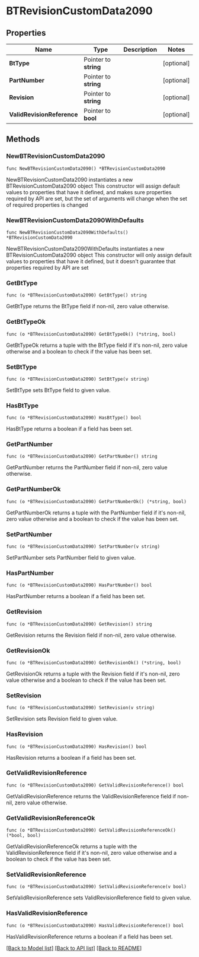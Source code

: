 # BTRevisionCustomData2090

## Properties

Name | Type | Description | Notes
------------ | ------------- | ------------- | -------------
**BtType** | Pointer to **string** |  | [optional] 
**PartNumber** | Pointer to **string** |  | [optional] 
**Revision** | Pointer to **string** |  | [optional] 
**ValidRevisionReference** | Pointer to **bool** |  | [optional] 

## Methods

### NewBTRevisionCustomData2090

`func NewBTRevisionCustomData2090() *BTRevisionCustomData2090`

NewBTRevisionCustomData2090 instantiates a new BTRevisionCustomData2090 object
This constructor will assign default values to properties that have it defined,
and makes sure properties required by API are set, but the set of arguments
will change when the set of required properties is changed

### NewBTRevisionCustomData2090WithDefaults

`func NewBTRevisionCustomData2090WithDefaults() *BTRevisionCustomData2090`

NewBTRevisionCustomData2090WithDefaults instantiates a new BTRevisionCustomData2090 object
This constructor will only assign default values to properties that have it defined,
but it doesn't guarantee that properties required by API are set

### GetBtType

`func (o *BTRevisionCustomData2090) GetBtType() string`

GetBtType returns the BtType field if non-nil, zero value otherwise.

### GetBtTypeOk

`func (o *BTRevisionCustomData2090) GetBtTypeOk() (*string, bool)`

GetBtTypeOk returns a tuple with the BtType field if it's non-nil, zero value otherwise
and a boolean to check if the value has been set.

### SetBtType

`func (o *BTRevisionCustomData2090) SetBtType(v string)`

SetBtType sets BtType field to given value.

### HasBtType

`func (o *BTRevisionCustomData2090) HasBtType() bool`

HasBtType returns a boolean if a field has been set.

### GetPartNumber

`func (o *BTRevisionCustomData2090) GetPartNumber() string`

GetPartNumber returns the PartNumber field if non-nil, zero value otherwise.

### GetPartNumberOk

`func (o *BTRevisionCustomData2090) GetPartNumberOk() (*string, bool)`

GetPartNumberOk returns a tuple with the PartNumber field if it's non-nil, zero value otherwise
and a boolean to check if the value has been set.

### SetPartNumber

`func (o *BTRevisionCustomData2090) SetPartNumber(v string)`

SetPartNumber sets PartNumber field to given value.

### HasPartNumber

`func (o *BTRevisionCustomData2090) HasPartNumber() bool`

HasPartNumber returns a boolean if a field has been set.

### GetRevision

`func (o *BTRevisionCustomData2090) GetRevision() string`

GetRevision returns the Revision field if non-nil, zero value otherwise.

### GetRevisionOk

`func (o *BTRevisionCustomData2090) GetRevisionOk() (*string, bool)`

GetRevisionOk returns a tuple with the Revision field if it's non-nil, zero value otherwise
and a boolean to check if the value has been set.

### SetRevision

`func (o *BTRevisionCustomData2090) SetRevision(v string)`

SetRevision sets Revision field to given value.

### HasRevision

`func (o *BTRevisionCustomData2090) HasRevision() bool`

HasRevision returns a boolean if a field has been set.

### GetValidRevisionReference

`func (o *BTRevisionCustomData2090) GetValidRevisionReference() bool`

GetValidRevisionReference returns the ValidRevisionReference field if non-nil, zero value otherwise.

### GetValidRevisionReferenceOk

`func (o *BTRevisionCustomData2090) GetValidRevisionReferenceOk() (*bool, bool)`

GetValidRevisionReferenceOk returns a tuple with the ValidRevisionReference field if it's non-nil, zero value otherwise
and a boolean to check if the value has been set.

### SetValidRevisionReference

`func (o *BTRevisionCustomData2090) SetValidRevisionReference(v bool)`

SetValidRevisionReference sets ValidRevisionReference field to given value.

### HasValidRevisionReference

`func (o *BTRevisionCustomData2090) HasValidRevisionReference() bool`

HasValidRevisionReference returns a boolean if a field has been set.


[[Back to Model list]](../README.md#documentation-for-models) [[Back to API list]](../README.md#documentation-for-api-endpoints) [[Back to README]](../README.md)


